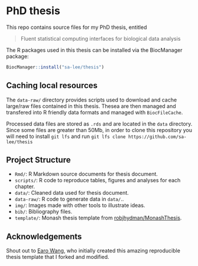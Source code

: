 # PhD thesis 

This repo contains source files for my PhD thesis, entitled 

> Fluent statistical computing interfaces for biological data analysis    

The R packages used in this thesis can be installed 
via the BiocManager package:

```r
BiocManager::install("sa-lee/thesis")
```

## Caching local resources 

The `data-raw/` directory provides scripts used to download and 
cache large/raw files contained in this thesis. Thesea are then managed
and transfered into R friendly data formats and managed with
`BiocFileCache`. 

Processed data files are stored as `.rds` and are located in the `data`
directory. Since some files are greater than 50Mb, in order to clone this repository you will need to install `git lfs` and run `git lfs clone https://github.com/sa-lee/thesis`


## Project Structure

* `Rmd/`: R Markdown source documents for thesis document.
* `scripts/`: R code to reproduce tables, figures and analyses for each chapter.
* `data/`: Cleaned data used for thesis document.
* `data-raw/`: R code to generate data in `data/`..
* `img/`: Images made with other tools to illustrate ideas. 
* `bib/`: Bibliography files.
* `template/`: Monash thesis template from [robjhydman/MonashThesis](https://github.com/robjhyndman/MonashThesis).


## Acknowledgements

Shout out to [Earo Wang](https://earo.me), who initially created this amazing
reproducible thesis template that I forked and modified.
